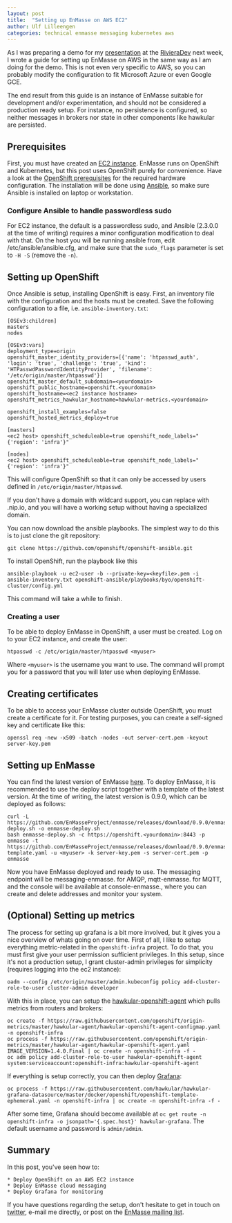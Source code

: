 ```yaml
---
layout: post
title:  "Setting up EnMasse on AWS EC2"
author: Ulf Lilleengen
categories: technical enmasse messaging kubernetes aws
---
```


As I was preparing a demo for my [presentation](http://rivieradev.fr/session/130) at the [RivieraDev](http://rivieradev.fr/) next week, I wrote a guide for setting up EnMasse on AWS in the same way as I am doing for the demo. This is not even very specific to AWS, so you can probably modify the configuration to fit Microsoft Azure or even Google GCE. 

The end result from this guide is an instance of EnMasse suitable for development and/or experimentation, and should not be considered a production ready setup. For instance, no persistence is configured, so neither messages in brokers nor state in other components like hawkular are persisted.

## Prerequisites

First, you must have created an [EC2 instance](https://aws.amazon.com/ec2/). EnMasse runs on OpenShift and Kubernetes, but this post uses OpenShift purely for convenience. Have a look at the [OpenShift prerequisites](https://docs.openshift.org/latest/install_config/install/prerequisites.html) for the required hardware configuration. The installation will be done using [Ansible](https://www.ansible.com), so make sure Ansible is installed on laptop or workstation.

### Configure Ansible to handle passwordless sudo

For EC2 instance, the default is a passwordless sudo, and Ansible (2.3.0.0 at the time of writing) requires a minor configuration modification to deal with that.  On the host you will be running ansible from, edit /etc/ansible/ansible.cfg, and make sure that the `sudo_flags` parameter is set to `-H -S` (remove the `-n`).

## Setting up OpenShift

Once Ansible is setup, installing OpenShift is easy. First, an inventory file with the configuration
and the hosts must be created. Save the following configuration to a file, i.e. `ansible-inventory.txt`:

    [OSEv3:children]
    masters
    nodes

    [OSEv3:vars]
    deployment_type=origin
    openshift_master_identity_providers=[{'name': 'htpasswd_auth', 'login': 'true', 'challenge': 'true', 'kind': 'HTPasswdPasswordIdentityProvider', 'filename': '/etc/origin/master/htpasswd'}]
    openshift_master_default_subdomain=<yourdomain>
    openshift_public_hostname=openshift.<yourdomain>
    openshift_hostname=<ec2 instance hostname>
    openshift_metrics_hawkular_hostname=hawkular-metrics.<yourdomain>

    openshift_install_examples=false
    openshift_hosted_metrics_deploy=true

    [masters]
    <ec2 host> openshift_scheduleable=true openshift_node_labels="{'region': 'infra'}"

    [nodes]
    <ec2 host> openshift_scheduleable=true openshift_node_labels="{'region': 'infra'}"

This will configure OpenShift so that it can only be accessed by users defined in `/etc/origin/master/htpasswd`.

If you don't have a domain with wildcard support, you can replace <yourdomain> with <ip>.nip.io, and
you will have a working setup without having a specialized domain. 

You can now download the ansible playbooks. The simplest way to do this is to just clone the git
repository:

    git clone https://github.com/openshift/openshift-ansible.git

To install OpenShift, run the playbook like this

    ansible-playbook -u ec2-user -b --private-key=<keyfile>.pem -i ansible-inventory.txt openshift-ansible/playbooks/byo/openshift-cluster/config.yml

This command will take a while to finish.

### Creating a user

To be able to deploy EnMasse in OpenShift, a user must be created. Log on to your EC2
instance, and create the user:

    htpasswd -c /etc/origin/master/htpasswd <myuser>

Where `<myuser>` is the username you want to use. The command will prompt you for a password that
you will later use when deploying EnMasse.

## Creating certificates

To be able to access your EnMasse cluster outside OpenShift, you must create a certificate for it.
For testing purposes, you can create a self-signed key and certificate like this:

    openssl req -new -x509 -batch -nodes -out server-cert.pem -keyout server-key.pem

## Setting up EnMasse

You can find the latest version of EnMasse [here](https://github.com/EnMasseProject/enmasse/releases/latest). To deploy EnMasse, it is recommended to use the deploy script together with a template of the latest version. At the time of writing, the latest version is 0.9.0, which can be deployed as follows:

    curl -L https://github.com/EnMasseProject/enmasse/releases/download/0.9.0/enmasse-deploy.sh -o enmasse-deploy.sh
    bash enmasse-deploy.sh -c https://openshift.<yourdomain>:8443 -p enmasse -t https://github.com/EnMasseProject/enmasse/releases/download/0.9.0/enmasse-template.yaml -u <myuser> -k server-key.pem -s server-cert.pem -p enmasse

Now you have EnMasse deployed and ready to use. The messaging endpoint will be messaging-enmasse.<yourdomain> for AMQP, mqtt-enmasse.<yourdomain> for MQTT, and the console will be available at console-enmasse.<yourdomain>, where you can create and delete addresses and monitor your system.

## (Optional) Setting up metrics

The process for setting up grafana is a bit more involved, but it gives you a nice overview of whats
going on over time. First of all, I like to setup everything metric-related in the `openshift-infra`
project. To do that, you must first give your user permission sufficient privileges. In this setup,
since it's not a production setup, I grant cluster-admin privileges for simplicity (requires logging
into the ec2 instance):

    oadm --config /etc/origin/master/admin.kubeconfig policy add-cluster-role-to-user cluster-admin developer

With this in place, you can setup the [hawkular-openshift-agent](https://github.com/hawkular/hawkular-openshift-agent) which pulls metrics from routers and brokers:

    oc create -f https://raw.githubusercontent.com/openshift/origin-metrics/master/hawkular-agent/hawkular-openshift-agent-configmap.yaml -n openshift-infra
    oc process -f https://raw.githubusercontent.com/openshift/origin-metrics/master/hawkular-agent/hawkular-openshift-agent.yaml IMAGE_VERSION=1.4.0.Final | oc create -n openshift-infra -f -
    oc adm policy add-cluster-role-to-user hawkular-openshift-agent system:serviceaccount:openshift-infra:hawkular-openshift-agent

If everything is setup correctly, you can then deploy [Grafana](https://grafana.com/):

    oc process -f https://raw.githubusercontent.com/hawkular/hawkular-grafana-datasource/master/docker/openshift/openshift-template-ephemeral.yaml -n openshift-infra | oc create -n openshift-infra -f -

After some time, Grafana should become available at `oc get route -n openshift-infra -o jsonpath='{.spec.host}' hawkular-grafana`. The default username and password is `admin/admin`.

## Summary

In this post, you've seen how to:

    * Deploy OpenShift on an AWS EC2 instance
    * Deploy EnMasse cloud messaging
    * Deploy Grafana for monitoring

If you have questions regarding the setup, don't hesitate to get in touch on
[twitter](https://twitter.com/lulf), e-mail me directly, or post on the
[EnMasse mailing list](https://www.redhat.com/mailman/listinfo/enmasse).
